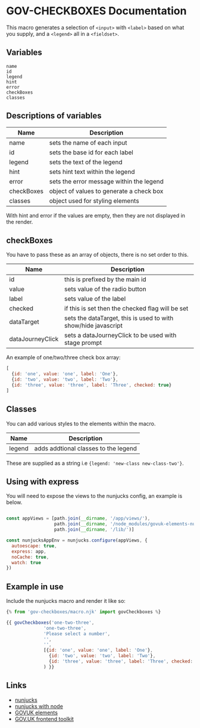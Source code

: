 # GOV-CHECKBOXES Documentation

This macro generates a selection of `<input>` with `<label>` based on what you supply, and a `<legend>` all in a `<fieldset>`.

## Variables

```
name
id
legend
hint
error
checkBoxes
classes
```

## Descriptions of variables

| Name          | Description                                                   |
| ------------- |---------------------------------------------------------------|
| name          | sets the name of each input                                   |
| id            | sets the base id for each  label                              |
| legend        | sets the text of the legend                                   |
| hint          | sets hint text within the legend                              |
| error         | sets the error message within the legend                      |
| checkBoxes    | object of values to generate a check box                      |
| classes       | object used for styling elements                              |

With hint and error if the values are empty, then they are not displayed in the render.

## checkBoxes

You have to pass these as an array of objects, there is no set order to this.

| Name             | Description                                                   |
| ---------------- |---------------------------------------------------------------|
| id               | this is prefixed by the main id                               |
| value            | sets value of the radio button                                |
| label            | sets value of the label                                       |
| checked          | if this is set then the checked flag will be set              |
| dataTarget       | sets the dataTarget, this is used to with show/hide javascript|
| dataJourneyClick | sets a dataJourneyClick to be used with stage prompt          |

An example of one/two/three check box array:

```javascript
[
  {id: 'one', value: 'one', label: 'One'},
  {id: 'two', value: 'two', label: 'Two'},
  {id: 'three', value: 'three', label: 'Three', checked: true}
]
```

## Classes

You can add various styles to the elements within the macro.

| Name          | Description                                                   |
| ------------- |---------------------------------------------------------------|
| legend        | adds addtional classes to the legend                          |

These are supplied as a string i.e `{legend: 'new-class new-class-two'}`.

## Using with express

You will need to expose the views to the nunjucks config, an example is below.

```javascript

const appViews = [path.join(__dirname, '/app/views/'),
                  path.join(__dirname, '/node_modules/govuk-elements-nunjucks/components/'),
                  path.join(__dirname, '/lib/')]

const nunjucksAppEnv = nunjucks.configure(appViews, {
  autoescape: true,
  express: app,
  noCache: true,
  watch: true
})
```

## Example in use
Include the nunjucks macro and render it like so:

```javascript
{% from 'gov-checkboxes/macro.njk' import govCheckboxes %}

{{ govCheckboxes('one-two-three',
              'one-two-three',
              'Please select a number',
              '',
              '',
              [{id: 'one', value: 'one', label: 'One'},
                {id: 'two', value: 'two', label: 'Two'},
                {id: 'three', value: 'three', label: 'Three', checked: true}]
              ) }}
```

## Links

- [nunjucks](https://mozilla.github.io/nunjucks/)
- [nunjucks with node](https://mozilla.github.io/nunjucks/getting-started.html)
- [GOVUK elements](https://github.com/alphagov/govuk_elements)
- [GOV.UK frontend toolkit](https://github.com/alphagov/govuk_frontend_toolkit)